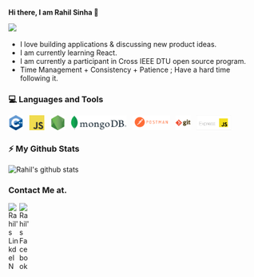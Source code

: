 <!--
**rahil-1407/rahil-1407** is a ✨ _special_ ✨ repository because its `README.md` (this file) appears on your GitHub profile.

Here are some ideas to get you started:

- 🔭 I’m currently working on ...
- 🌱 I’m currently learning ...
- 👯 I’m looking to collaborate on ...
- 🤔 I’m looking for help with ...
- 💬 Ask me about ...
- 📫 How to reach me: ...
- 😄 Pronouns: ...
- ⚡ Fun fact: ...
-->

<hi align="center"><strong> Hi there, I am Rahil Sinha 👋 </strong></h1>

<img src="https://storage.googleapis.com/gweb-uniblog-publish-prod/original_images/Dino_non-birthday_version.gif"/>
<br>

- I love building applications & discussing new product ideas.
- I am currently learning React.
- I am currently a participant in Cross IEEE DTU open source program.
- Time Management + Consistency + Patience ; Have a hard time following it.

### 💻 Languages and Tools

<code><img height="30" src="https://github.com/rahil-1407/rahil-1407/blob/main/Images/cpp.png"></code>&nbsp;&nbsp;
<code><img height="30" src="https://github.com/rahil-1407/rahil-1407/blob/main/Images/javascript.png"></code>&nbsp;&nbsp;
<code><img height="30" src="https://github.com/rahil-1407/rahil-1407/blob/main/Images/nodejs.png"></code>&nbsp;&nbsp;
<code><img height="30" src="https://github.com/rahil-1407/rahil-1407/blob/main/Images/mongoDB.png"></code>&nbsp;&nbsp;
<code><img height="30" src="https://github.com/rahil-1407/rahil-1407/blob/main/Images/postman.png"></code>&nbsp;&nbsp;
<code><img height="30" src="https://github.com/rahil-1407/rahil-1407/blob/main/Images/git.png"></code>&nbsp;&nbsp;
<code><img height="30" src="https://github.com/rahil-1407/rahil-1407/blob/main/Images/express.png"></code>&nbsp;&nbsp;
&nbsp;&nbsp;

### ⚡ My Github Stats

![Rahil's github stats](https://github-readme-stats.vercel.app/api?username=rahil-1407&show_icons=true&theme=merko)

### Contact Me at.

<a href="https://www.linkedin.com/in/rahil-sinha-74655a154/">
  <img align="left" alt="Rahil's LinkdeIN" width="22px" src="https://cdn.jsdelivr.net/npm/simple-icons@v3/icons/linkedin.svg" />
</a>
<a href="https://www.facebook.com/sinha.rahil1">
  <img align="left" alt="Rahil's Facebook" width="22px" src="https://cdn.jsdelivr.net/npm/simple-icons@v3/icons/facebook.svg" />
